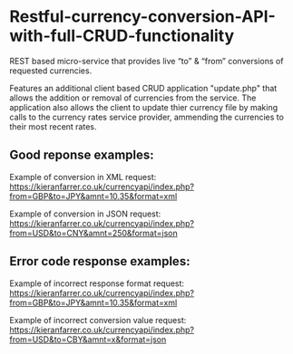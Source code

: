 # Restful-currency-conversion-API-with-full-CRUD-functionality
REST based micro-service that provides live “to” &amp; “from” conversions of requested currencies.

Features an additional client based CRUD application "update.php" that allows the addition or removal of currencies from the service. The application also allows the client to update thier currency file by making calls to the currency rates service provider, ammending the currencies to their most recent rates.

## Good reponse examples:
Example of conversion in XML request: https://kieranfarrer.co.uk/currencyapi/index.php?from=GBP&to=JPY&amnt=10.35&format=xml

Example of conversion in JSON request: https://kieranfarrer.co.uk/currencyapi/index.php?from=USD&to=CNY&amnt=250&format=json

## Error code response examples:
Example of incorrect response format request: https://kieranfarrer.co.uk/currencyapi/index.php?from=GBP&to=JPY&amnt=10.35&format=xml

Example of incorrect conversion value request: https://kieranfarrer.co.uk/currencyapi/index.php?from=USD&to=CBY&amnt=x&format=json

